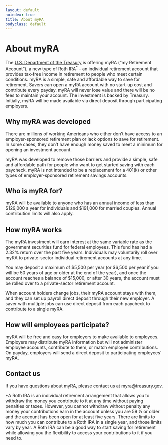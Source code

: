```yaml
---
layout: default
noindex: true
title: About myRA
bodyclass: default
---
```


# About <span class="myra">myRA</span>

The <a href="https://www.treasury.gov/Pages/default.aspxU.S" target="blank">U.S. Department of the Treasury</a> is offering <span class="myra">myRA</span> (“my Retirement Account”), a new type of Roth IRA<sup><a href="#footnote-1">*</a></sup> – an individual retirement account that provides tax-free income in retirement to people who meet certain conditions. <span class="myra">myRA</span> is a simple, safe and affordable way to save for retirement. Savers can open a <span class="myra">myRA</span> account with no start-up cost and contribute every payday. <span class="myra">myRA</span> will never lose value and there will be no fees to maintain your account. The investment is backed by Treasury. Initially, <span class="myra">myRA</span> will be made available via direct deposit through participating employers.

## Why <span class="myra">myRA</span> was developed
There are millions of working Americans who either don’t have access to an employer-sponsored retirement plan or lack options to save for retirement. In some cases, they don’t have enough money saved to meet a minimum for opening an investment account.

<span class="myra">myRA</span> was developed to remove those barriers and provide a simple, safe and affordable path for people who want to get started saving with each paycheck. <span class="myra">myRA</span> is not intended to be a replacement for a 401(k) or other types of employer-sponsored retirement savings accounts.

## Who is <span class="myra">myRA</span> for?
<span class="myra">myRA</span> will be available to anyone who has an annual income of less than $129,000 a year for individuals and $191,000 for married couples. Annual contribution limits will also apply.

## How <span class="myra">myRA</span> works
The <span class="myra">myRA</span> investment will earn interest at the same variable rate as the government securities fund for federal employees. This fund has had a 2.32% return over the past five years. Individuals may voluntarily roll over <span class="myra">myRA</span> to private-sector individual retirement accounts at any time.

You may deposit a maximum of $5,500 per year (or $6,500 per year if you will be 50 years of age or older at the end of the year), and once the account reaches a balance of $15,000, or after 30 years, the account must be rolled over to a private-sector retirement account.

When account holders change jobs, their <span class="myra">myRA</span> account stays with them, and they can set up payroll direct deposit through their new employer. A saver with multiple jobs can use direct deposit from each paycheck to contribute to a single <span class="myra">myRA</span>.

## How will employees participate?
<span class="myra">myRA</span> will be free and easy for employers to make available to employees. Employers may distribute <span class="myra">myRA</span> information but will not administer employee accounts, contribute to them, or match employee contributions. On payday, employers will send a direct deposit to participating employees’ <span class="myra">myRA</span>.

## Contact us
If you have questions about <span class="myra">myRA</span>, please contact us at <a href="mailto:myra@treasury.gov">myra@treasury.gov</a>.

<section class="footnotes">
  <p id="footnote-1">*A Roth IRA is an individual retirement arrangement that allows you to withdraw the money you contribute to it at any time without paying penalties or taxes. However, you cannot withdraw without penalty any money your contributions earn in the account unless you are 59 ½ or older and the account has been open for at least five years. There are limits to how much you can contribute to a Roth IRA in a single year, and those limits vary by year. A Roth IRA can be a good way to start saving for retirement while allowing you the flexibility to access your contributions to it if you need to.</p>
</section>
